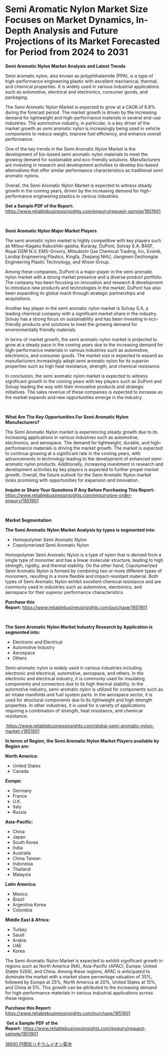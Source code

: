 <p><h1>Semi Aromatic Nylon Market Size Focuses on Market Dynamics, In-Depth Analysis and Future Projections of its Market Forecasted for Period from 2024 to 2031</h1></p><p><strong>Semi Aromatic Nylon Market Analysis and Latest Trends</strong></p>
<p><p>Semi aromatic nylon, also known as polyphthalamide (PPA), is a type of high-performance engineering plastic with excellent mechanical, thermal, and chemical properties. It is widely used in various industrial applications such as automotive, electrical and electronics, consumer goods, and packaging.</p><p>The Semi Aromatic Nylon Market is expected to grow at a CAGR of 6.8% during the forecast period. The market growth is driven by the increasing demand for lightweight and high-performance materials in several end-use industries. The automotive industry, in particular, is a key driver of the market growth as semi aromatic nylon is increasingly being used in vehicle components to reduce weight, improve fuel efficiency, and enhance overall performance.</p><p>One of the key trends in the Semi Aromatic Nylon Market is the development of bio-based semi aromatic nylon materials to meet the growing demand for sustainable and eco-friendly solutions. Manufacturers are investing in research and development activities to develop bio-based alternatives that offer similar performance characteristics as traditional semi aromatic nylons.</p><p>Overall, the Semi Aromatic Nylon Market is expected to witness steady growth in the coming years, driven by the increasing demand for high-performance engineering plastics in various industries.</p></p>
<p><strong>Get a Sample PDF of the Report:&nbsp;</strong> <a href="https://www.reliablebusinessinsights.com/enquiry/request-sample/1851901">https://www.reliablebusinessinsights.com/enquiry/request-sample/1851901</a></p>
<p>&nbsp;</p>
<p><strong>Semi Aromatic Nylon Major Market Players</strong></p>
<p><p>The semi aromatic nylon market is highly competitive with key players such as Mitsui-Kagaku Kabushiki-gaisha, Kuraray, DuPont, Solvay S.A, BASF, Royal DSM N.V, EMS-Grivory, Mitsubishi Gas Chemical Trading, Inc, Evonik, Landiqi Engineering Plastics, Kingfa, Zhejiang NHU, Jiangmen Dezhongtai Engineering Plastic Technology, and Wison Group. </p><p>Among these companies, DuPont is a major player in the semi aromatic nylon market with a strong market presence and a diverse product portfolio. The company has been focusing on innovation and research & development to introduce new products and technologies in the market. DuPont has also been expanding its global reach through strategic partnerships and acquisitions.</p><p>Another key player in the semi aromatic nylon market is Solvay S.A, a leading chemical company with a significant market share in the industry. Solvay has a strong focus on sustainability and has been investing in eco-friendly products and solutions to meet the growing demand for environmentally friendly materials.</p><p>In terms of market growth, the semi aromatic nylon market is projected to grow at a steady pace in the coming years due to the increasing demand for high-performance materials in various industries such as automotive, electronics, and consumer goods. The market size is expected to expand as manufacturers increasingly adopt semi aromatic nylon for its superior properties such as high heat resistance, strength, and chemical resistance.</p><p>In conclusion, the semi aromatic nylon market is expected to witness significant growth in the coming years with key players such as DuPont and Solvay leading the way with their innovative products and strategic initiatives. The sales revenue of these companies is expected to increase as the market expands and new opportunities emerge in the industry.</p></p>
<p>&nbsp;</p>
<p><strong>What Are The Key Opportunities For Semi Aromatic Nylon Manufacturers?</strong></p>
<p><p>The Semi Aromatic Nylon market is experiencing steady growth due to its increasing applications in various industries such as automotive, electronics, and aerospace. The demand for lightweight, durable, and high-performance materials is driving the market growth. The market is expected to continue growing at a significant rate in the coming years, with advancements in technology leading to the development of enhanced semi-aromatic nylon products. Additionally, increasing investment in research and development activities by key players is expected to further propel market growth. Overall, the future outlook for the Semi Aromatic Nylon market looks promising with opportunities for expansion and innovation.</p></p>
<p><strong>Inquire or Share Your Questions If Any Before Purchasing This Report:</strong> <a href="https://www.reliablebusinessinsights.com/enquiry/pre-order-enquiry/1851901">https://www.reliablebusinessinsights.com/enquiry/pre-order-enquiry/1851901</a></p>
<p>&nbsp;</p>
<p><strong>Market Segmentation</strong></p>
<p><strong>The Semi Aromatic Nylon Market Analysis by types is segmented into:</strong></p>
<p><ul><li>Homopolymer Semi Aromatic Nylon</li><li>Copolymerized Semi Aromatic Nylon</li></ul></p>
<p><p>Homopolymer Semi Aromatic Nylon is a type of nylon that is derived from a single type of monomer and has a linear molecular structure, leading to high strength, rigidity, and thermal stability. On the other hand, Copolymerized Semi Aromatic Nylon is formed by combining two or more different types of monomers, resulting in a more flexible and impact-resistant material. Both types of Semi Aromatic Nylon exhibit excellent chemical resistance and are commonly used in industries such as automotive, electronics, and aerospace for their superior performance characteristics.</p></p>
<p><strong>Purchase this Report:&nbsp;</strong><a href="https://www.reliablebusinessinsights.com/purchase/1851901">https://www.reliablebusinessinsights.com/purchase/1851901</a></p>
<p>&nbsp;</p>
<p><strong>The Semi Aromatic Nylon Market Industry Research by Application is segmented into:</strong></p>
<p><ul><li>Electronic and Electrical</li><li>Automotive Industry</li><li>Aerospace</li><li>Others</li></ul></p>
<p><p>Semi-aromatic nylon is widely used in various industries including electronic and electrical, automotive, aerospace, and others. In the electronic and electrical industry, it is commonly used for insulating components and connectors due to its high thermal stability. In the automotive industry, semi-aromatic nylon is utilized for components such as air intake manifolds and fuel system parts. In the aerospace sector, it is used for structural components due to its lightweight and high strength properties. In other industries, it is used for a variety of applications requiring a combination of strength, heat resistance, and chemical resistance.</p></p>
<p><a href="https://www.reliablebusinessinsights.com/global-semi-aromatic-nylon-market-r1851901">&nbsp;https://www.reliablebusinessinsights.com/global-semi-aromatic-nylon-market-r1851901</a></p>
<p><strong>In terms of Region, the Semi Aromatic Nylon Market Players available by Region are:</strong></p>
<p>
    <p> <strong> North America: </strong>
        <ul>
            <li>United States</li>
            <li>Canada</li>
        </ul>
        </p> 
    <p> <strong> Europe: </strong>
        <ul>
            <li>Germany</li>
            <li>France</li>
            <li>U.K.</li>
            <li>Italy</li>
            <li>Russia</li>
        </ul>
        </p> 
    <p> <strong> Asia-Pacific: </strong>
        <ul>
            <li>China</li>
            <li>Japan</li>
            <li>South Korea</li>
            <li>India</li>
            <li>Australia</li>
            <li>China Taiwan</li>
            <li>Indonesia</li>
            <li>Thailand</li>
            <li>Malaysia</li>
        </ul>
        </p> 
    <p> <strong> Latin America: </strong>
        <ul>
            <li>Mexico</li>
            <li>Brazil</li>
            <li>Argentina Korea</li>
            <li>Colombia</li>
        </ul>
        </p> 
    <p> <strong> Middle East & Africa: </strong>
        <ul>
            <li>Turkey</li>
            <li>Saudi</li>
            <li>Arabia</li>
            <li>UAE</li>
            <li>Korea</li>
        </ul>
    </p>
    </p>
<p><p>The Semi-Aromatic Nylon Market is expected to exhibit significant growth in regions such as North America (NA), Asia-Pacific (APAC), Europe, United States (USA), and China. Among these regions, APAC is anticipated to dominate the market with a market share percentage valuation of 35%, followed by Europe at 25%, North America at 20%, United States at 15%, and China at 5%. This growth can be attributed to the increasing demand for high-performance materials in various industrial applications across these regions.</p></p>
<p><strong>Purchase this Report: </strong><a href="https://www.reliablebusinessinsights.com/purchase/1851901">https://www.reliablebusinessinsights.com/purchase/1851901</a></p>
<p>&nbsp;<strong>Get a Sample PDF of the Report:&nbsp;&nbsp;</strong><a href="https://www.reliablebusinessinsights.com/enquiry/request-sample/1851901">https://www.reliablebusinessinsights.com/enquiry/request-sample/1851901</a></p>
<p><strong></strong></p>
<p><p><a href="https://medium.com/@chloekessler01/18650%E5%86%86%E7%AD%92%E5%BD%A2%E3%83%AA%E3%83%81%E3%82%A6%E3%83%A0%E3%82%A4%E3%82%AA%E3%83%B3%E3%83%90%E3%83%83%E3%83%86%E3%83%AA%E3%83%BC%E3%81%AE%E5%B8%82%E5%A0%B4%E8%A6%8F%E6%A8%A1-%E5%B8%82%E5%A0%B4%E5%B1%95%E6%9C%9B%E3%81%A8%E5%B8%82%E5%A0%B4%E4%BA%88%E6%B8%AC-2024%E5%B9%B4%E3%81%8B%E3%82%892031%E5%B9%B4-b9f033b8061c">18650 円筒形リチウムイオン電池</a></p></p>